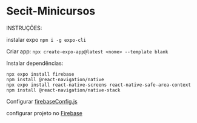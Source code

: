 ﻿# Secit-Minicursos

INSTRUÇÕES:

instalar expo
`npm i -g expo-cli`

Criar app:
`npx create-expo-app@latest <nome> --template blank`

Instalar dependências:
```
npx expo install firebase
npm install @react-navigation/native
npx expo install react-native-screens react-native-safe-area-context
npm install @react-navigation/native-stack
```

Configurar [firebaseConfig.js](https://docs.expo.dev/guides/using-firebase/#initialize-the-sdk-in-your-project)

configurar projeto no [Firebase](https://firebase.google.com/docs/web/setup?hl=pt-br)
